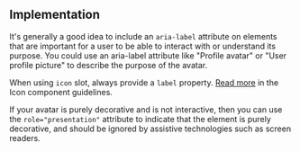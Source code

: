 ## Implementation

It's generally a good idea to include an `aria-label` attribute on elements that are important for a user to be able to interact with or understand its purpose.
You could use an aria-label attribute like "Profile avatar" or "User profile picture" to describe the purpose of the avatar.

When using `icon` slot, always provide a `label` property. [Read more](/components/icon/accessibility/#informative-vs-decorative-icons) in the Icon component guidelines.

If your avatar is purely decorative and is not interactive, then you can use the `role="presentation"` attribute to indicate that the element is purely decorative, and should be ignored by assistive technologies such as screen readers.
